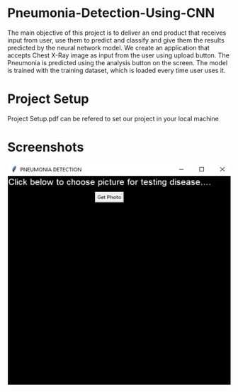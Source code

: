 # Pneumonia-Detection-Using-CNN

The main objective of this project is to deliver an end product that receives input from user, use them to predict and classify and give them the results predicted by the neural network model. We create an application that accepts Chest X-Ray image as input from the user using upload button. The Pneumonia is predicted using the analysis button on the screen. The model is trained with the training dataset, which is loaded every time user uses it.

# Project Setup
Project Setup.pdf can be refered to set our project in your local machine

# Screenshots 

![Homepage](/Screenshots/Homepage.png?raw=true "Home page")
